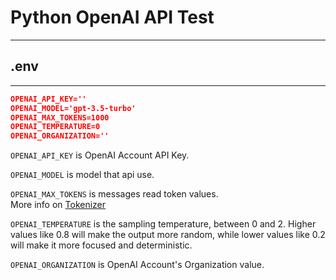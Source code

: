 # Python OpenAI API Test

---

## .env

---

```json
OPENAI_API_KEY=''
OPENAI_MODEL='gpt-3.5-turbo'
OPENAI_MAX_TOKENS=1000
OPENAI_TEMPERATURE=0
OPENAI_ORGANIZATION=''
```

`OPENAI_API_KEY` is OpenAI Account API Key.

`OPENAI_MODEL` is model that api use.

`OPENAI_MAX_TOKENS` is messages read token values. \
More info on [Tokenizer](https://platform.openai.com/tokenizer)

`OPENAI_TEMPERATURE` is the sampling temperature, between 0 and 2. Higher values like 0.8 will make the output more random, while lower values like 0.2 will make it more focused and deterministic.

`OPENAI_ORGANIZATION` is OpenAI Account's Organization value.